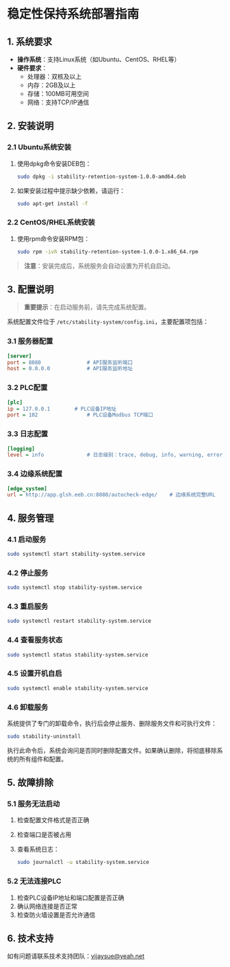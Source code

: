 # 稳定性保持系统部署指南

## 1. 系统要求

- **操作系统**：支持Linux系统（如Ubuntu、CentOS、RHEL等）
- **硬件要求**：
  - 处理器：双核及以上
  - 内存：2GB及以上
  - 存储：100MB可用空间
  - 网络：支持TCP/IP通信

## 2. 安装说明

### 2.1 Ubuntu系统安装

1. 使用dpkg命令安装DEB包：
   
   ```bash
   sudo dpkg -i stability-retention-system-1.0.0-amd64.deb
   ```

2. 如果安装过程中提示缺少依赖，请运行：
   
   ```bash
   sudo apt-get install -f
   ```

### 2.2 CentOS/RHEL系统安装

1. 使用rpm命令安装RPM包：
   
   ```bash
   sudo rpm -ivh stability-retention-system-1.0.0-1.x86_64.rpm
   ```

> **注意**：安装完成后，系统服务会自动设置为开机自启动。

## 3. 配置说明

> **重要提示**：在启动服务前，请先完成系统配置。

系统配置文件位于 `/etc/stability-system/config.ini`，主要配置项包括：

### 3.1 服务器配置

```ini
[server]
port = 8080               # API服务监听端口
host = 0.0.0.0            # API服务监听地址
```

### 3.2 PLC配置

```ini
[plc]
ip = 127.0.0.1        # PLC设备IP地址
port = 102                # PLC设备Modbus TCP端口
```

### 3.3 日志配置

```ini
[logging]
level = info              # 日志级别：trace, debug, info, warning, error, critical
```

### 3.4 边缘系统配置

```ini
[edge_system]
url = http://app.glsh.eeb.cn:8080/autocheck-edge/    # 边缘系统完整URL
```

## 4. 服务管理

### 4.1 启动服务

```bash
sudo systemctl start stability-system.service
```

### 4.2 停止服务

```bash
sudo systemctl stop stability-system.service
```

### 4.3 重启服务

```bash
sudo systemctl restart stability-system.service
```

### 4.4 查看服务状态

```bash
sudo systemctl status stability-system.service
```

### 4.5 设置开机自启

```bash
sudo systemctl enable stability-system.service
```

### 4.6 卸载服务

系统提供了专门的卸载命令，执行后会停止服务、删除服务文件和可执行文件：

```bash
sudo stability-uninstall
```

执行此命令后，系统会询问是否同时删除配置文件。如果确认删除，将彻底移除系统的所有组件和配置。

## 5. 故障排除

### 5.1 服务无法启动

1. 检查配置文件格式是否正确
2. 检查端口是否被占用
3. 查看系统日志：
   
   ```bash
   sudo journalctl -u stability-system.service
   ```

### 5.2 无法连接PLC

1. 检查PLC设备IP地址和端口配置是否正确
2. 确认网络连接是否正常
3. 检查防火墙设置是否允许通信

## 6. 技术支持

如有问题请联系技术支持团队：vijaysue@yeah.net